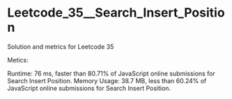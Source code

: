 # Leetcode_35__Search_Insert_Position
Solution and metrics for Leetcode 35


Metics:

Runtime: 76 ms, faster than 80.71% of JavaScript online submissions for Search Insert Position.
Memory Usage: 38.7 MB, less than 60.24% of JavaScript online submissions for Search Insert Position.
